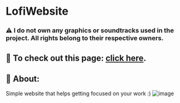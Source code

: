 # LofiWebsite
### ⚠ I do not own any graphics or soundtracks used in the project. All rights belong to their respective owners.
## 👀 To check out this page: [click here](https://wjurgiel.github.io/LofiWebsite/index.html).
## 📓 About:
Simple website that helps getting focused on your work :)
![image](https://github.com/user-attachments/assets/3d0d1e19-db9b-40cb-9425-69f57d172388)


